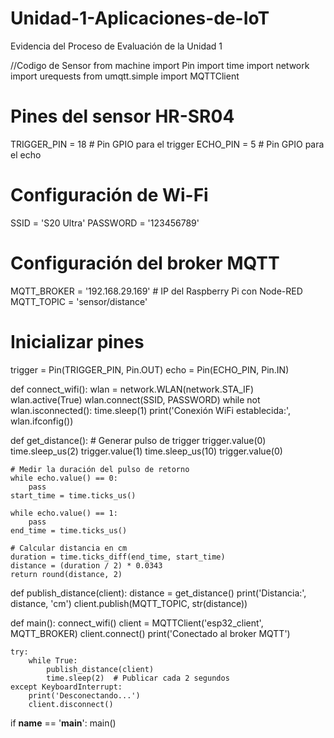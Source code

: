 # Unidad-1-Aplicaciones-de-IoT
Evidencia del Proceso de Evaluación de la Unidad 1

//Codigo de Sensor
from machine import Pin
import time
import network
import urequests
from umqtt.simple import MQTTClient

# Pines del sensor HR-SR04
TRIGGER_PIN = 18  # Pin GPIO para el trigger
ECHO_PIN = 5   # Pin GPIO para el echo

# Configuración de Wi-Fi
SSID = 'S20 Ultra'
PASSWORD = '123456789'

# Configuración del broker MQTT
MQTT_BROKER = '192.168.29.169'  # IP del Raspberry Pi con Node-RED
MQTT_TOPIC = 'sensor/distance'

# Inicializar pines
trigger = Pin(TRIGGER_PIN, Pin.OUT)
echo = Pin(ECHO_PIN, Pin.IN)

def connect_wifi():
    wlan = network.WLAN(network.STA_IF)
    wlan.active(True)
    wlan.connect(SSID, PASSWORD)
    while not wlan.isconnected():
        time.sleep(1)
    print('Conexión WiFi establecida:', wlan.ifconfig())

def get_distance():
    # Generar pulso de trigger
    trigger.value(0)
    time.sleep_us(2)
    trigger.value(1)
    time.sleep_us(10)
    trigger.value(0)

    # Medir la duración del pulso de retorno
    while echo.value() == 0:
        pass
    start_time = time.ticks_us()

    while echo.value() == 1:
        pass
    end_time = time.ticks_us()

    # Calcular distancia en cm
    duration = time.ticks_diff(end_time, start_time)
    distance = (duration / 2) * 0.0343
    return round(distance, 2)

def publish_distance(client):
    distance = get_distance()
    print('Distancia:', distance, 'cm')
    client.publish(MQTT_TOPIC, str(distance))

def main():
    connect_wifi()
    client = MQTTClient('esp32_client', MQTT_BROKER)
    client.connect()
    print('Conectado al broker MQTT')

    try:
        while True:
            publish_distance(client)
            time.sleep(2)  # Publicar cada 2 segundos
    except KeyboardInterrupt:
        print('Desconectando...')
        client.disconnect()

if __name__ == '__main__':
    main()
